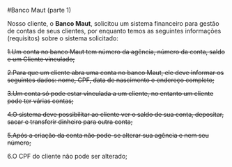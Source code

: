 #Banco Maut (parte 1)

Nosso cliente, o **Banco Maut**,  solicitou um sistema financeiro para gestão de contas de seus clientes, por enquanto temos as seguintes informações (requisitos) sobre o sistema solicitado:

~~1.Um conta no banco Maut tem número da agência, número da conta, saldo e um Cliente vinculado;~~

~~2.Para que um cliente abra uma conta no banco Maut, ele deve informar os seguintes dados: nome, CPF, data de nascimento e endereço completo;~~

~~3.Um conta só pode estar vinculada a um cliente, no entanto um cliente pode ter várias contas;~~

~~4.O sistema deve possibilitar ao cliente ver o saldo de sua conta, depositar, sacar e transferir dinheiro para outra conta;~~

~~5.Após a criação da conta não pode-se alterar sua agência e nem seu número;~~

6.O CPF do cliente não pode ser alterado;